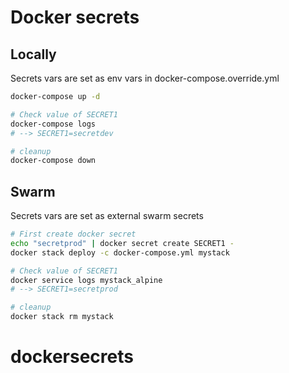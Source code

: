 # Docker secrets

## Locally

Secrets vars are set as env vars in docker-compose.override.yml

```sh
docker-compose up -d

# Check value of SECRET1
docker-compose logs
# --> SECRET1=secretdev

# cleanup
docker-compose down
````

## Swarm

Secrets vars are set as external swarm secrets

```sh
# First create docker secret
echo "secretprod" | docker secret create SECRET1 -
docker stack deploy -c docker-compose.yml mystack

# Check value of SECRET1
docker service logs mystack_alpine
# --> SECRET1=secretprod

# cleanup
docker stack rm mystack
```
# dockersecrets
